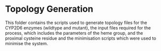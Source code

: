 # Topology Generation
This folder contains the scripts used to generate topology files for the CYP2D6 enzymes (wildtype and mutant),  the input files required for the process, which includes the parameters of the heme group, and the proximal cysteine residue and the minimisation scripts which were used to minimise the system.
